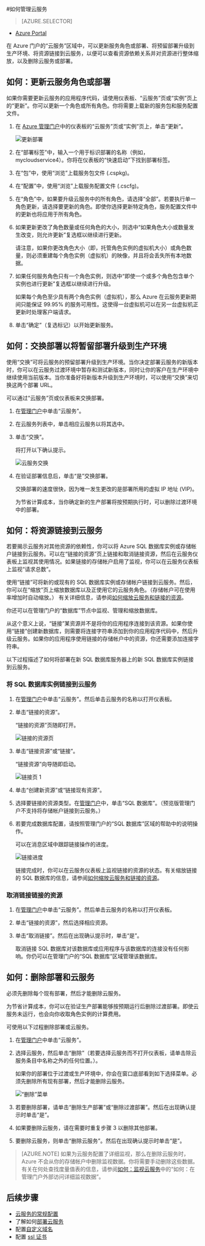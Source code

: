 <properties 
	pageTitle="如何管理云服务 | Azure" 
	description="了解如何在 Azure 门户中管理云服务。" 
	services="cloud-services" 
	documentationCenter="" 
	authors="Thraka" 
	manager="timlt" 
	editor=""/>

<tags 
	ms.service="cloud-services" 
	ms.date="09/22/2015"
	wacn.date="11/12/2015"/>





#如何管理云服务

> [AZURE.SELECTOR]
- [Azure Portal](/documentation/articles/cloud-services-how-to-manage)

在 Azure 门户的“云服务”区域中，可以更新服务角色或部署、将预留部署升级到生产环境、将资源链接到云服务，以便可以查看资源依赖关系并对资源进行整体缩放，以及删除云服务或部署。


## 如何：更新云服务角色或部署

如果你需要更新云服务的应用程序代码，请使用仪表板、“云服务”页或“实例”页上的“更新”。你可以更新一个角色或所有角色。你将需要上载新的服务包和服务配置文件。

1. 在 [Azure 管理门户](https://manage.windowsazure.cn/)中的仪表板的“云服务”页或“实例”页上，单击“更新”。

	![更新部署](./media/cloud-services-how-to-manage/CloudServices_UpdateDeployment.png)

2. 在“部署标签”中，输入一个用于标识部署的名称（例如，mycloudservice4）。你将在仪表板的“快速启动”下找到部署标签。

3. 在“包”中，使用“浏览”上载服务包文件 (.cspkg)。

4. 在“配置”中，使用“浏览”上载服务配置文件 (.cscfg)。

5. 在“角色”中，如果要升级云服务中的所有角色，请选择“全部”。若要执行单一角色更新，请选择要更新的角色。即使你选择更新特定角色，服务配置文件中的更新也将应用于所有角色。

6. 如果更新更改了角色数量或任何角色的大小，则选中“如果角色大小或数量发生改变，则允许更新”复选框以继续进行更新。

	请注意，如果你更改角色大小（即，托管角色实例的虚拟机大小）或角色数量，则必须重建每个角色实例（虚拟机）的映像，并且将会丢失所有本地数据。

7. 如果任何服务角色只有一个角色实例，则选中“即使一个或多个角色包含单个实例也进行更新”复选框以继续进行升级。

	如果每个角色至少具有两个角色实例（虚拟机），那么 Azure 在云服务更新期间只能保证 99.95% 的服务可用性。这使得一台虚拟机可以在另一台虚拟机正更新时处理客户端请求。

8. 单击“确定”（复选标记）以开始更新服务。



## 如何：交换部署以将暂留部署升级到生产环境

使用“交换”可将云服务的预留部署升级到生产环境。当你决定部署云服务的新版本时，你可以在云服务过渡环境中暂存和测试新版本，同时让你的客户在生产环境中继续使用当前版本。当你准备好将新版本升级到生产环境时，可以使用“交换”来切换这两个部署 URL。

可以通过“云服务”页或仪表板来交换部署。

1. 在[管理门户](https://manage.windowsazure.cn/)中单击“云服务”。

2. 在云服务列表中，单击相应云服务以将其选中。

3. 单击“交换”。

	将打开以下确认提示。

	![云服务交换](./media/cloud-services-how-to-manage/CloudServices_Swap.png)

4. 在验证部署信息后，单击“是”交换部署。

	交换部署的速度很快，因为唯一发生更改的是部署所用的虚拟 IP 地址 (VIP)。

	为节省计算成本，当你确定新的生产部署将按预期执行时，可以删除过渡环境中的部署。

## 如何：将资源链接到云服务

若要揭示云服务对其他资源的依赖性，你可以将 Azure SQL 数据库实例或存储帐户链接到云服务。可以在“链接的资源”页上链接和取消链接资源，然后在云服务仪表板上监视其使用情况。如果链接的存储帐户启用了监视，你可以在云服务仪表板上监视“请求总数”。

使用“链接”可将新的或现有的 SQL 数据库实例或存储帐户链接到云服务。然后，你可以在“缩放”页上缩放数据库以及正使用它的云服务角色。（存储帐户可在使用率增加时自动缩放。） 有关详细信息，请参阅[如何缩放云服务和链接的资源](/documentation/articles/cloud-services-how-to-scale)。

你还可以在管理门户的“数据库”节点中监视、管理和缩放数据库。

从这个意义上说，“链接”某资源并不是将你的应用程序连接到该资源。如果你使用“链接”创建新数据库，则需要将连接字符串添加到你的应用程序代码中，然后升级云服务。如果你的应用程序使用链接的存储帐户中的资源，你还需要添加连接字符串。

以下过程描述了如何将部署在新 SQL 数据库服务器上的新 SQL 数据库实例链接到云服务。

### 将 SQL 数据库实例链接到云服务

1. 在[管理门户](http://manage.windowsazure.cn/)中单击“云服务”。然后单击云服务的名称以打开仪表板。

2. 单击“链接的资源”。

	“链接的资源”页随即打开。

	![链接的资源页](./media/cloud-services-how-to-manage/CloudServices_LinkedResourcesPage.png)

3. 单击“链接资源”或“链接”。

	“链接资源”向导随即启动。

	![链接页 1](./media/cloud-services-how-to-manage/CloudServices_LinkedResources_LinkPage1.png)

4. 单击“创建新资源”或“链接现有资源”。

5. 选择要链接的资源类型。在[管理门户](http://manage.windowsazure.cn/)中，单击“SQL 数据库”。（预览版管理门户不支持将存储帐户链接到云服务。）

6. 若要完成数据库配置，请按照管理门户的“SQL 数据库”区域的帮助中的说明操作。

	可以在消息区域中跟踪链接操作的进度。

	![链接进度](./media/cloud-services-how-to-manage/CloudServices_LinkedResources_LinkProgress.png)

	链接完成时，你可以在云服务仪表板上监视链接的资源的状态。有关缩放链接的 SQL 数据库的信息，请参阅[如何缩放云服务和链接的资源](/documentation/articles/cloud-services-how-to-scale)。

### 取消链接链接的资源

1. 在[管理门户](http://manage.windowsazure.cn/)中单击“云服务”。然后单击云服务的名称以打开仪表板。

2. 单击“链接的资源”，然后选择相应资源。

3. 单击“取消链接”。然后在出现确认提示时，单击“是”。

	取消链接 SQL 数据库对该数据库或应用程序与该数据库的连接没有任何影响。你仍可以在管理门户的“SQL 数据库”区域管理该数据库。



## 如何：删除部署和云服务

必须先删除每个现有部署，然后才能删除云服务。

为节省计算成本，你可以在验证生产部署能够按预期运行后删除过渡部署。即使云服务未运行，也会向你收取角色实例的计算费用。

可使用以下过程删除部署或云服务。 

1. 在[管理门户](http://manage.windowsazure.cn/)中单击“云服务”。

2. 选择云服务，然后单击“删除”（若要选择云服务而不打开仪表板，请单击除云服务条目中名称之外的任何位置。）。

	如果你的部署位于过渡或生产环境中，你会在窗口底部看到如下选择菜单。必须先删除所有现有部署，然后才能删除云服务。

	![“删除”菜单](./media/cloud-services-how-to-manage/CloudServices_DeleteMenu.png)


3. 若要删除部署，请单击“删除生产部署”或“删除过渡部署”。然后在出现确认提示时单击“是”。

4. 如果要删除云服务，请在需要时重复步骤 3 以删除其他部署。

5. 要删除云服务，则单击“删除云服务”。然后在出现确认提示时单击“是”。

> [AZURE.NOTE]
> 如果为云服务配置了详细监视，那么在删除云服务时，Azure 不会从你的存储帐户中删除监视数据。你将需要手动删除这些数据。有关在何处查找度量值表的信息，请参阅<a href="/documentation/articles/cloud-services-how-to-monitor">如何：监视云服务</a>中的“如何：在管理门户外部访问详细监视数据”。


## 后续步骤

 * [云服务的常规配置](/documentation/articles/cloud-services-how-to-configure)
* 了解如何[部署云服务](/documentation/articles/cloud-services-how-to-create-deploy)
* 配置[自定义域名](/documentation/articles/cloud-services-custom-domain-name)
* 配置 [ssl 证书](/documentation/articles/cloud-services-configure-ssl-certificate)

<!---HONumber=79-->